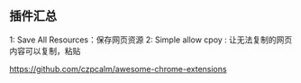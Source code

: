 ## 插件汇总
1: Save All Resources：保存网页资源
2: Simple allow cpoy : 让无法复制的网页内容可以复制，粘贴


https://github.com/czpcalm/awesome-chrome-extensions

